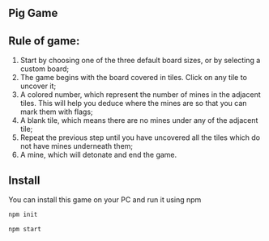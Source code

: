 ## Pig Game 

## Rule of game:
1. Start by choosing one of the three default board sizes, or by selecting a custom board;
2. The game begins with the board covered in tiles. Click on any tile to uncover it;
3. A colored number, which represent the number of mines in the adjacent tiles. This will help you deduce where the mines are so that you can mark them with flags;
4. A blank tile, which means there are no mines under any of the adjacent tile;
5. Repeat the previous step until you have uncovered all the tiles which do not have mines underneath them;
6. A mine, which will detonate and end the game.


## Install
You can install this game on your PC and run it using npm

```sh
npm init
```

```sh
npm start
```
